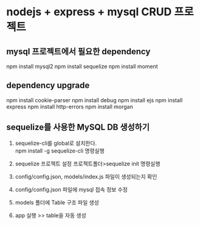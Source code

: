 # nodejs + express + mysql CRUD 프로젝트

## mysql 프로젝트에서 필요한 dependency

npm install mysql2
npm install sequelize
npm install moment

## dependency upgrade

npm install cookie-parser
npm install debug
npm install ejs
npm install express
npm install http-errors
npm install morgan

## sequelize를 사용한 MySQL DB 생성하기

1. sequelize-cli를 global로 설치한다.  
   npm install -g sequelize-cli 명령실행

2. sequelize 프로젝트 설정
   프로젝트폴더>sequelize init 명령실행

3. config/config.json, models/index.js 파일이 생성되는지 확인

4. config/config.json 파일에 mysql 접속 정보 수정

5. models 폴더에 Table 구조 파일 생성

6. app 실행 >> table을 자동 생성
